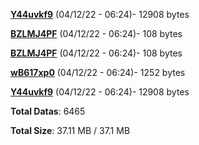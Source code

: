 [**Y44uvkf9**](/data/Y44uvkf9.txt) (04/12/22 - 06:24)- 12908 bytes

[**BZLMJ4PF**](/data/BZLMJ4PF.txt) (04/12/22 - 06:24)- 108 bytes

[**BZLMJ4PF**](/data/BZLMJ4PF.txt) (04/12/22 - 06:24)- 108 bytes

[**wB617xp0**](/data/wB617xp0.txt) (04/12/22 - 06:24)- 1252 bytes

[**Y44uvkf9**](/data/Y44uvkf9.txt) (04/12/22 - 06:24)- 12908 bytes

**Total Datas**: 6465

**Total Size**: 37.11 MB / 37.1 MB